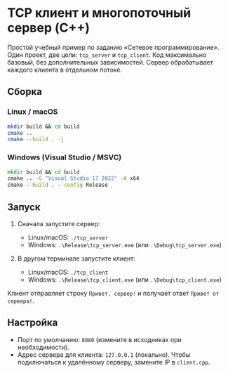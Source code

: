 # TCP клиент и многопоточный сервер (C++)

Простой учебный пример по заданию «Сетевое программирование». Один проект, две цели: `tcp_server` и `tcp_client`.
Код максимально базовый, без дополнительных зависимостей. Сервер обрабатывает каждого клиента в отдельном потоке.

## Сборка

### Linux / macOS
```bash
mkdir build && cd build
cmake ..
cmake --build . -j
```

### Windows (Visual Studio / MSVC)
```bat
mkdir build && cd build
cmake .. -G "Visual Studio 17 2022" -A x64
cmake --build . --config Release
```

## Запуск

1. Сначала запустите сервер:
   - Linux/macOS: `./tcp_server`
   - Windows: `.\Release\tcp_server.exe` (или `.\Debug\tcp_server.exe`)

2. В другом терминале запустите клиент:
   - Linux/macOS: `./tcp_client`
   - Windows: `.\Release\tcp_client.exe` (или `.\Debug\tcp_client.exe`)

Клиент отправляет строку `Привет, сервер!` и получает ответ `Привет от сервера!`.

## Настройка

- Порт по умолчанию: `8080` (измените в исходниках при необходимости).
- Адрес сервера для клиента: `127.0.0.1` (локально). Чтобы подключаться к удалённому серверу, замените IP в `client.cpp`.